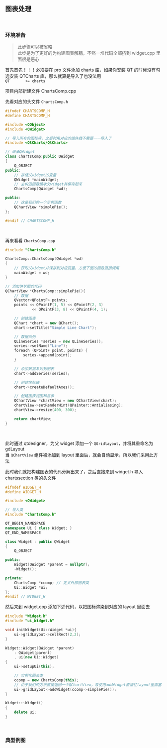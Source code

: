 ## 图表处理

<br>

### 环境准备

> 此步骤可以被省略  
> 此步是为了更好的为构建图表解耦，不然一堆代码全部挤到 widget.cpp 里面很是恶心

首先首先！！！必须要在 pro 文件添加 charts 库，如果你安装 QT 的时候没有勾选安装 QTCharts 库，那么就算是导入了也没法用  
`QT       += charts`

项目内部新建文件 ChartsComp.cpp

先看对应的头文件 `ChartsComp.h`

```cpp
#ifndef CHARTSCOMP_H
#define CHARTSCOMP_H

#include <QObject>
#include <QWidget>

// 导入所有的图标库，之后利用对应的组件就不需要一一导入了
#include <QtCharts/QtCharts>

// 继承QWidget
class ChartsComp:public QWidget
{
    Q_OBJECT
public:
    // 存储父widget的变量
    QWidget *mainWidget;
    // 主构造函数接收父widget并保存起来
    ChartsComp(QWidget *wd);

public:
    // 这是我们的一个示例函数
    QChartView *simplePie();
};

#endif // CHARTSCOMP_H
```

<br>

再来看看 `ChartsComp.cpp`

```cpp
#include "ChartsComp.h"

ChartsComp::ChartsComp(QWidget *wd)
{
    // 获取父widget并保存到对应变量，方便下面的函数直接调用
    mainWidget = wd;
}

// 添加饼状图的代码
QChartView *ChartsComp::simplePie(){
    // 数据
    QVector<QPointF> points;
    points << QPointF(1, 5) << QPointF(2, 3)
            << QPointF(3, 8) << QPointF(4, 1);

    // 创建图表
    QChart *chart = new QChart();
    chart->setTitle("Simple Line Chart");

    // 数据系列
    QLineSeries *series = new QLineSeries();
    series->setName("Line");
    foreach (QPointF point, points) {
        series->append(point);
    }

    // 添加数据系列到图表
    chart->addSeries(series);

    // 创建坐标轴
    chart->createDefaultAxes();

    // 创建图表视图和显示
    QChartView *chartView = new QChartView(chart);
    chartView->setRenderHint(QPainter::Antialiasing);
    chartView->resize(400, 300);

    return chartView;
}
```

<br>

此时通过 qtdesigner，为父 widget 添加一个 `QGridlayout`，并将其重命名为 gdLayout  
当 `QChartView` 组件被添加到 layout 里面后，就会自动显示，所以我们采用此方法

此时我们就把构建图表的代码分解出来了，之后直接来到 widget.h 导入 chartssection 类的头文件

```cpp
#ifndef WIDGET_H
#define WIDGET_H

#include <QWidget>

// 导入类
#include "ChartsComp.h"

QT_BEGIN_NAMESPACE
namespace Ui { class Widget; }
QT_END_NAMESPACE

class Widget : public QWidget
{
    Q_OBJECT

public:
    Widget(QWidget *parent = nullptr);
    ~Widget();

private:
    ChartsComp *ccomp; // 定义外部图表类
    Ui::Widget *ui;
};
#endif // WIDGET_H
```

然后来到 widget.cpp 添加下述代码，以把图标渲染到对应的 layout 里面去

```cpp
#include "Widget.h"
#include "ui_Widget.h"

void initWidget(Ui::Widget *ui){
    ui->gridLayout->cellRect(2,2);
}

Widget::Widget(QWidget *parent)
    : QWidget(parent)
    , ui(new Ui::Widget)
{
    ui->setupUi(this);

    // 实例化图表类
    ccomp = new ChartsComp(this);
    // 由于我们的方法直接返回一个QChartView，故使用addWidget直接往layout里面塞就可以了
    ui->gridLayout->addWidget(ccomp->simplePie());
}

Widget::~Widget()
{
    delete ui;
}
```

<br>

### 典型例图
